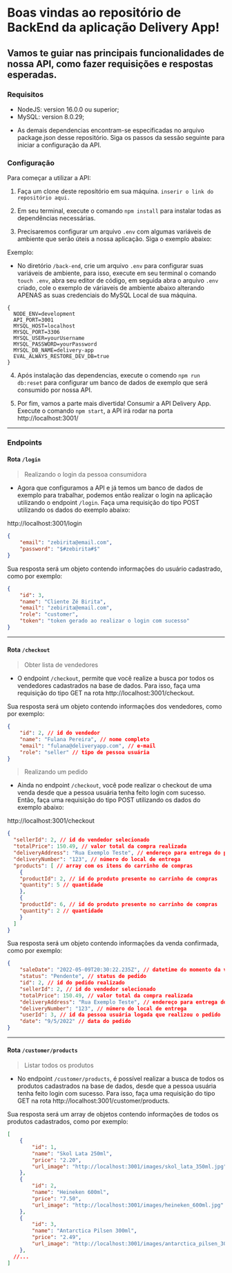 # Boas vindas ao repositório de BackEnd da aplicação Delivery App!

## Vamos te guiar nas principais funcionalidades de nossa API, como fazer requisições e respostas esperadas.

### Requisitos
- NodeJS: version 16.0.0 ou superior;
- MySQL: version 8.0.29;

* As demais dependencias encontram-se especificadas no arquivo package.json desse repositório. Siga os passos da sessão seguinte para iniciar a configuração da API. 

### Configuração

Para começar a utilizar a API:

1. Faça um clone deste reposítório em sua máquina.
`inserir o link do repositório aqui.`

2. Em seu terminal, execute o comando `npm install` para instalar todas as dependências necessárias.

3. Precisaremos configurar um arquivo `.env` com algumas variáveis de ambiente que serão úteis a nossa aplicação. Siga o exemplo abaixo:

Exemplo:

- No diretório `/back-end`, crie um arquivo `.env` para configurar suas variáveis de ambiente, para isso, execute em seu terminal o comando `touch .env`, abra seu editor de código, em seguida abra o arquivo `.env` criado, cole o exemplo de váriaveis de ambiente abaixo alterando APENAS as suas credenciais do MySQL Local de sua máquina.

```dotenv
{
  NODE_ENV=development
  API_PORT=3001
  MYSQL_HOST=localhost
  MYSQL_PORT=3306
  MYSQL_USER=yourUsername
  MYSQL_PASSWORD=yourPassword
  MYSQL_DB_NAME=delivery-app
  EVAL_ALWAYS_RESTORE_DEV_DB=true
}
```

4. Após instalação das dependencias, execute o comendo `npm run db:reset` para configurar um banco de dados de exemplo que será consumido por nossa API.

5. Por fim, vamos a parte mais divertida! Consumir a API Delivery App.
Execute o comando `npm start`, a API irá rodar na porta http://localhost:3001/

---

### Endpoints

#### Rota `/login`

> Realizando o login da pessoa consumidora

- Agora que configuramos a API e já temos um banco de dados de exemplo para trabalhar, podemos então realizar o login na aplicação utilizando o endpoint `/login`. Faça uma requisição do tipo POST utilizando os dados do exemplo abaixo:

http://localhost:3001/login

```json
{
	"email": "zebirita@email.com",
	"password": "$#zebirita#$"
}
```

Sua resposta será um objeto contendo informações do usuário cadastrado, como por exemplo:

```json
{
	"id": 3,
	"name": "Cliente Zé Birita",
	"email": "zebirita@email.com",
	"role": "customer",
	"token": "token gerado ao realizar o login com sucesso"
}
```

---

#### Rota `/checkout`

> Obter lista de vendedores

- O endpoint `/checkout`, permite que você realize a busca por todos os vendedores cadastrados na base de dados. Para isso, faça uma requisição do tipo GET na rota http://localhost:3001/checkout.

Sua resposta será um objeto contendo informações dos vendedores, como por exemplo:

```json
{
	"id": 2, // id do vendedor
	"name": "Fulana Pereira", // nome completo
	"email": "fulana@deliveryapp.com", // e-mail
	"role": "seller" // tipo de pessoa usuária
}
```

> Realizando um pedido

- Ainda no endpoint `/checkout`, você pode realizar o checkout de uma venda desde que a pessoa usuária tenha feito login com sucesso. Então, faça uma requisição do tipo POST utilizando os dados do exemplo abaixo:

http://localhost:3001/checkout

```json
{
  "sellerId": 2, // id do vendedor selecionado
  "totalPrice": 150.49, // valor total da compra realizada
  "deliveryAddress": "Rua Exemplo Teste", // endereço para entrega do pedido
  "deliveryNumber": "123", // número do local de entrega
  "products": [ // array com os itens do carrinho de compras
    {
    "productId": 2, // id do produto presente no carrinho de compras
    "quantity": 5 // quantidade
    },
    {
    "productId": 6, // id do produto presente no carrinho de compras
    "quantity": 2 // quantidade
    }
  ]
}
```

Sua resposta será um objeto contendo informações da venda confirmada, como por exemplo:

```json
{
	"saleDate": "2022-05-09T20:30:22.235Z", // datetime do momento da venda
	"status": "Pendente", // status de pedido
	"id": 2, // id do pedido realizado
	"sellerId": 2, // id do vendedor selecionado
	"totalPrice": 150.49, // valor total da compra realizada
	"deliveryAddress": "Rua Exemplo Teste", // endereço para entrega do pedido
	"deliveryNumber": "123", // número do local de entrega
	"userId": 3, // id da pessoa usuária logada que realizou o pedido
	"date": "9/5/2022" // data do pedido
}
```
---

#### Rota `/customer/products`

> Listar todos os produtos

- No endpoint `/customer/products`, é possível realizar a busca de todos os produtos cadastrados na base de dados, desde que a pessoa usuária tenha feito login com sucesso. Para isso, faça uma requisição do tipo GET na rota http://localhost:3001/customer/products.

Sua resposta será um array de objetos contendo informações de todos os produtos cadastrados, como por exemplo:

```json
[
	{
		"id": 1,
		"name": "Skol Lata 250ml",
		"price": "2.20",
		"url_image": "http://localhost:3001/images/skol_lata_350ml.jpg"
	},
	{
		"id": 2,
		"name": "Heineken 600ml",
		"price": "7.50",
		"url_image": "http://localhost:3001/images/heineken_600ml.jpg"
	},
	{
		"id": 3,
		"name": "Antarctica Pilsen 300ml",
		"price": "2.49",
		"url_image": "http://localhost:3001/images/antarctica_pilsen_300ml.jpg"
	},
  //...
]
```
